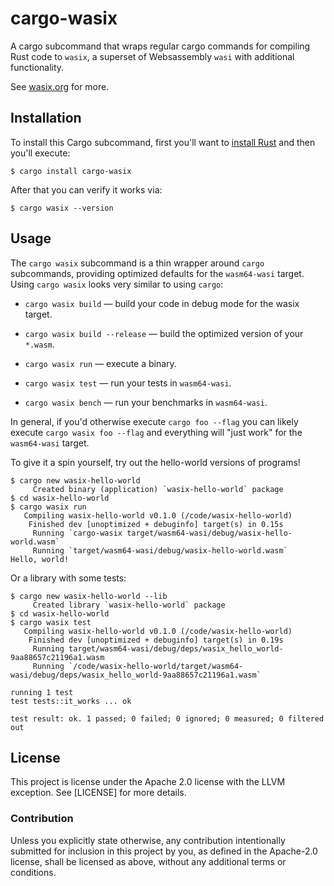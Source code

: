 # cargo-wasix

A cargo subcommand that wraps regular cargo commands for compiling Rust code
to `wasix`, a superset of Websassembly `wasi` with additional functionality.

See [wasix.org](https://wasix.org) for more.

## Installation

To install this Cargo subcommand, first you'll want to [install
Rust](https://www.rust-lang.org/tools/install) and then you'll execute:

```
$ cargo install cargo-wasix
```

After that you can verify it works via:

```
$ cargo wasix --version
```

## Usage

The `cargo wasix` subcommand is a thin wrapper around `cargo` subcommands,
providing optimized defaults for the `wasm64-wasi` target. Using `cargo wasix`
looks very similar to using `cargo`:

* `cargo wasix build` — build your code in debug mode for the wasix target.

* `cargo wasix build --release` — build the optimized version of your `*.wasm`.

* `cargo wasix run` — execute a binary.

* `cargo wasix test` — run your tests in `wasm64-wasi`.

* `cargo wasix bench` — run your benchmarks in `wasm64-wasi`.

In general, if you'd otherwise execute `cargo foo --flag` you can likely execute
`cargo wasix foo --flag` and everything will "just work" for the `wasm64-wasi`
target.

To give it a spin yourself, try out the hello-world versions of programs!

```
$ cargo new wasix-hello-world
     Created binary (application) `wasix-hello-world` package
$ cd wasix-hello-world
$ cargo wasix run
   Compiling wasix-hello-world v0.1.0 (/code/wasix-hello-world)
    Finished dev [unoptimized + debuginfo] target(s) in 0.15s
     Running `cargo-wasix target/wasm64-wasi/debug/wasix-hello-world.wasm`
     Running `target/wasm64-wasi/debug/wasix-hello-world.wasm`
Hello, world!
```

Or a library with some tests:

```
$ cargo new wasix-hello-world --lib
     Created library `wasix-hello-world` package
$ cd wasix-hello-world
$ cargo wasix test
   Compiling wasix-hello-world v0.1.0 (/code/wasix-hello-world)
    Finished dev [unoptimized + debuginfo] target(s) in 0.19s
     Running target/wasm64-wasi/debug/deps/wasix_hello_world-9aa88657c21196a1.wasm
     Running `/code/wasix-hello-world/target/wasm64-wasi/debug/deps/wasix_hello_world-9aa88657c21196a1.wasm`

running 1 test
test tests::it_works ... ok

test result: ok. 1 passed; 0 failed; 0 ignored; 0 measured; 0 filtered out
```

## License

This project is license under the Apache 2.0 license with the LLVM exception.
See [LICENSE] for more details.

### Contribution

Unless you explicitly state otherwise, any contribution intentionally submitted
for inclusion in this project by you, as defined in the Apache-2.0 license,
shall be licensed as above, without any additional terms or conditions.
